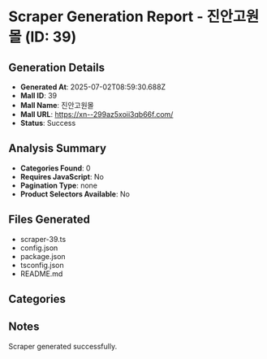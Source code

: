 # Scraper Generation Report - 진안고원몰 (ID: 39)

## Generation Details
- **Generated At**: 2025-07-02T08:59:30.688Z
- **Mall ID**: 39
- **Mall Name**: 진안고원몰
- **Mall URL**: https://xn--299az5xoii3qb66f.com/
- **Status**: Success

## Analysis Summary
- **Categories Found**: 0
- **Requires JavaScript**: No
- **Pagination Type**: none
- **Product Selectors Available**: No

## Files Generated
- scraper-39.ts
- config.json
- package.json
- tsconfig.json
- README.md

## Categories



## Notes
Scraper generated successfully.

